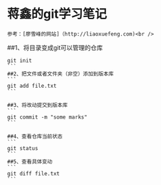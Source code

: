 #               蒋鑫的git学习笔记

    参考：[廖雪峰的网站]（http://liaoxuefeng.com)<br />
##1、将目录变成git可以管理的仓库
````
git init
```
##2、把文件或者文件夹（非空）添加到版本库
```
git add file.txt
```

##3、将改动提交到版本库
```
git commit -m "some marks"
```

##4、查看仓库当前状态
```
git status
```
##5、查看具体变动
```
git diff file.txt
```



